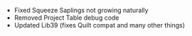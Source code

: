 * Fixed Squeeze Saplings not growing naturally
* Removed Project Table debug code
* Updated Lib39 (fixes Quilt compat and many other things)

